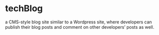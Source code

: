 # techBlog
a CMS-style blog site similar to a Wordpress site, where developers can publish their blog posts and comment on other developers’ posts as well. 
